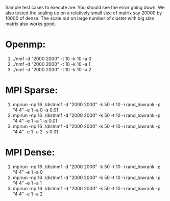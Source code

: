 Sample test cases to execute are. You should see the error going down. We also tested the scaling up on a relatively small size of matrix say 20000 by 10000 of dense. The scale out on large number of cluster with big size matrix also works good. 

Openmp:
======
1. ./nmf -d "2000 2000" -t 10 -k 10 -a 0
2. ./nmf -d "2000 2000" -t 10 -k 10 -a 1
3. ./nmf -d "2000 2000" -t 10 -k 10 -a 2

MPI Sparse:
==========
1. mpirun -np 16 ./distnmf -d "2000 2000" -k 50 -t 10 -i rand_lowrank  -p "4 4" -e 1 -a 0 -s 0.01
2. mpirun -np 16 ./distnmf -d "2000 2000" -k 50 -t 10 -i rand_lowrank  -p "4 4" -e 1 -a 1 -s 0.01
3. mpirun -np 16 ./distnmf -d "2000 2000" -k 50 -t 10 -i rand_lowrank  -p "4 4" -e 1 -a 2 -s 0.01

MPI Dense:
==========
1. mpirun -np 16 ./distnmf -d "2000 2000" -k 50 -t 10 -i rand_lowrank  -p "4 4" -e 1 -a 0
2. mpirun -np 16 ./distnmf -d "2000 2000" -k 50 -t 10 -i rand_lowrank  -p "4 4" -e 1 -a 1 
3. mpirun -np 16 ./distnmf -d "2000 2000" -k 50 -t 10 -i rand_lowrank  -p "4 4" -e 1 -a 2 


